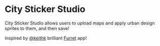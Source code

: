 # City Sticker Studio

City Sticker Studio allows users to upload maps and apply urban design sprites to them, and then save!

Inspired by [@keithk](https://github.com/keithk) brilliant [Furret](https://github.com/keithk/Furret) app!

